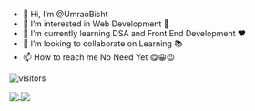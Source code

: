 - 👋 Hi, I’m @UmraoBisht
- 👀 I’m interested in Web Development 💞
- 🌱 I’m currently learning DSA and Front End Development ❤
- 💞️ I’m looking to collaborate on Learning 📚
- 📫 How to reach me No Need Yet 😋😀😉

<!---
UmraoBisht/UmraoBisht is a ✨ special ✨ repository because its `README.md` (this file) appears on your GitHub profile.
You can click the Preview link to take a look at your changes.
--->
![visitors](https://visitor-badge.laobi.icu/badge?page_id=UmraoBisht.UmraoBisht)

<a href="https://github.com/umraobisht/github-readme-stats">
  <img align="center" src="https://github-readme-stats.vercel.app/api/pin/?username=umraobisht&&theme=aura&show_icons=true&repo=github-readme-stats" />
</a>
<a href="https://github.com/umraobisht/convoychat">
  <img align="center" src="https://github-readme-stats.vercel.app/api/pin/?username=umraobisht&theme=aura&show_icons=true&repo=convoychat" />
</a>
